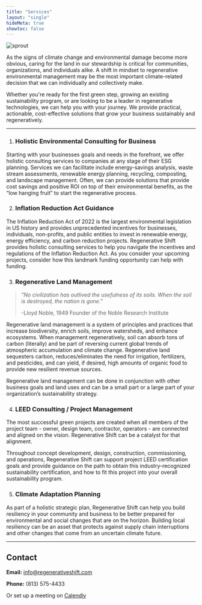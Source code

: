 ```yaml
---
title: "Services"
layout: "single"
hideMeta: true
showtoc: false
---
```


![sprout](/img/sprout.webp)



As the signs of climate change and environmental damage become more obvious, caring for the land in our stewardship is critical for communities, organizations, and individuals alike. A shift in mindset to regenerative environmental management may be the most important climate-related decision that we can individually and collectively make.

Whether you're ready for the first green step, growing an existing sustainability program, or are looking to be a leader in regenerative technologies, we can help you with your journey. We provide practical, actionable, cost-effective solutions that grow your business sustainably and regeneratively.

---

1.	### Holistic Environmental Consulting for Business

Starting with your businesses goals and needs in the forefront, we offer holistic consulting services to companies at any stage of their ESG planning. Services we can facilitate include energy-savings analysis, waste stream assessments, renewable energy planning, recycling, composting, and landscape management. Often, we can provide solutions that provide cost savings and positive ROI on top of their environmental benefits, as the “low hanging fruit” to start the regenerative process.  


2. ### Inflation Reduction Act Guidance

The Inflation Reduction Act of 2022 is the largest environmental legislation in US history and provides unprecedented incentives for businesses, individuals, non-profits, and public entities to invest in renewable energy, energy efficiency, and carbon reduction projects. Regenerative Shift provides holistic consulting services to help you navigate the incentives and regulations of the Inflation Reduction Act. As you consider your upcoming projects, consider how this landmark funding opportunity can help with funding. 

3. ### Regenerative Land Management

>_"No civilization has outlived the usefulness of its soils. When the soil is destroyed, the nation is gone."_
>
>-Lloyd Noble, 1949
Founder of the Noble Research Institute

Regenerative land management is a system of principles and practices that increase biodiversity, enrich soils, improve watersheds, and enhance ecosystems. When management regeneratively, soil can absorb tons of carbon (literally) and be part of reversing current global trends of atmospheric accumulation and climate change. Regenerative land sequesters carbon, reduces/eliminates the need for irrigation, fertilizers, and pesticides, and can yield, if desired, high amounts of organic food to provide new resilient revenue sources.

Regenerative land management can be done in conjunction with other business goals and land uses and can be a small part or a large part of your organization’s sustainability strategy.


4. ### LEED Consulting / Project Management

The most successful green projects are created when all members of the project team - owner, design team, contractor, operators - are connected and aligned on the vision. Regenerative Shift can be a catalyst for that alignment.

Throughout concept development, design, construction, commissioning, and operations, Regenerative Shift can support project LEED certification goals and provide guidance on the path to obtain this industry-recognized sustainability certification, and how to fit this project into your overall sustainability program.


5. ### Climate Adaptation Planning

As part of a holistic strategic plan, Regenerative Shift can help you build resiliency in your community and business to be better prepared for environmental and social changes that are on the horizon. Building local resiliency can be an asset that protects against supply chain interruptions and other changes that come from an uncertain climate future.

---
## Contact

**Email:** <info@regenerativeshift.com> 

**Phone:** (813) 575-4433

Or set up a meeting on [Calendly](https://calendly.com/caleb-q/free-consultation) 

